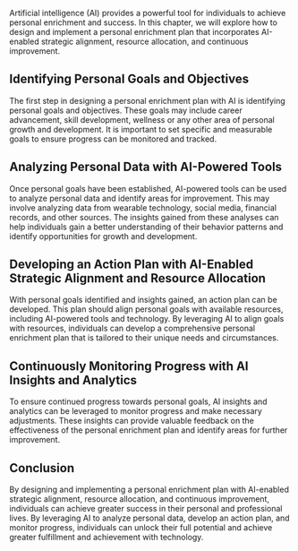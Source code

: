 

Artificial intelligence (AI) provides a powerful tool for individuals to achieve personal enrichment and success. In this chapter, we will explore how to design and implement a personal enrichment plan that incorporates AI-enabled strategic alignment, resource allocation, and continuous improvement.

Identifying Personal Goals and Objectives
-----------------------------------------

The first step in designing a personal enrichment plan with AI is identifying personal goals and objectives. These goals may include career advancement, skill development, wellness or any other area of personal growth and development. It is important to set specific and measurable goals to ensure progress can be monitored and tracked.

Analyzing Personal Data with AI-Powered Tools
---------------------------------------------

Once personal goals have been established, AI-powered tools can be used to analyze personal data and identify areas for improvement. This may involve analyzing data from wearable technology, social media, financial records, and other sources. The insights gained from these analyses can help individuals gain a better understanding of their behavior patterns and identify opportunities for growth and development.

Developing an Action Plan with AI-Enabled Strategic Alignment and Resource Allocation
-------------------------------------------------------------------------------------

With personal goals identified and insights gained, an action plan can be developed. This plan should align personal goals with available resources, including AI-powered tools and technology. By leveraging AI to align goals with resources, individuals can develop a comprehensive personal enrichment plan that is tailored to their unique needs and circumstances.

Continuously Monitoring Progress with AI Insights and Analytics
---------------------------------------------------------------

To ensure continued progress towards personal goals, AI insights and analytics can be leveraged to monitor progress and make necessary adjustments. These insights can provide valuable feedback on the effectiveness of the personal enrichment plan and identify areas for further improvement.

Conclusion
----------

By designing and implementing a personal enrichment plan with AI-enabled strategic alignment, resource allocation, and continuous improvement, individuals can achieve greater success in their personal and professional lives. By leveraging AI to analyze personal data, develop an action plan, and monitor progress, individuals can unlock their full potential and achieve greater fulfillment and achievement with technology.
